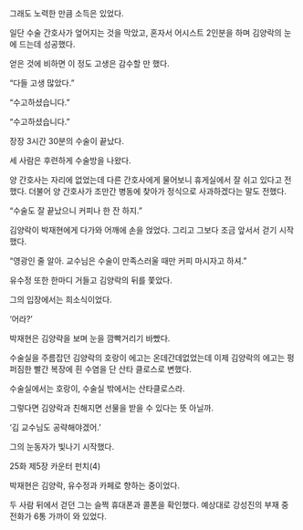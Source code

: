 그래도 노력한 만큼 소득은 있었다.

일단 수술 간호사가 엎어지는 것을 막았고, 혼자서 어시스트 2인분을 하며 김양락의 눈에 드는데 성공했다.

얻은 것에 비하면 이 정도 고생은 감수할 만 했다.

“다들 고생 많았다.”

“수고하셨습니다.”

“수고하셨습니다.”

장장 3시간 30분의 수술이 끝났다.

세 사람은 후련하게 수술방을 나왔다.

양 간호사는 자리에 없었는데 다른 간호사에게 물어보니 휴게실에서 잘 쉬고 있다고 전했다. 더불어 양 간호사가 조만간 병동에 찾아가 정식으로 사과하겠다는 말도 전했다.

“수술도 잘 끝났으니 커피나 한 잔 하지.”

김양락이 박재현에게 다가와 어깨에 손을 얹었다. 그리고 그보다 조금 앞서서 걷기 시작했다.

“영광인 줄 알아. 교수님은 수술이 만족스러울 때만 커피 마시자고 하셔.”

유수정 또한 한마디 거들고 김양락의 뒤를 쫓았다.

그의 입장에서는 희소식이었다.

‘어라?’

박재현은 김양략을 보며 눈을 깜빡거리기 바빴다.

수술실을 주름잡던 김양락의 호랑이 에고는 온데간데없었는데 이제 김양락의 에고는 펑퍼짐한 빨간 복장에 흰 수염을 단 산타 클로스로 변했다.

수술실에서는 호랑이, 수술실 밖에서는 산타클로스라.

그렇다면 김양락과 친해지면 선물을 받을 수 있다는 뜻 아닐까.

‘김 교수님도 공략해야겠어.’

그의 눈동자가 빛나기 시작했다.

25화 제5장 카운터 펀치(4)

박재현은 김양락, 유수정과 카페로 향하는 중이었다.

두 사람 뒤에서 걷던 그는 슬쩍 휴대폰과 콜폰을 확인했다. 예상대로 강성진의 부재 중 전화가 6통 가까이 와 있었다.